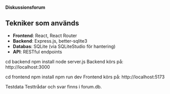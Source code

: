 **Diskussionsforum**

## Tekniker som används

- **Frontend**: React, React Router
- **Backend**: Express.js, better-sqlite3
- **Databas**: SQLite (via SQLiteStudio för hantering)
- **API**: RESTful endpoints

cd backend
npm install
node server.js
Backend körs på:
http://localhost:3000

cd frontend
npm install
npm run dev
Frontend körs på:
http://localhost:5173

Testdata
Testtrådar och svar finns i forum.db.
